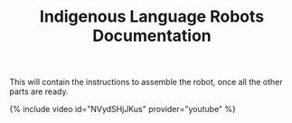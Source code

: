 ﻿---
title: "Indigenous Language Robots Documentation"
permalink: /assembly/
excerpt: "Final assembly stage of the Indigenous Language Robot."
toc: false
share: false
---

This will contain the instructions to assemble the robot, once all the other parts are ready.

{% include video id="NVydSHjJKus" provider="youtube" %}
